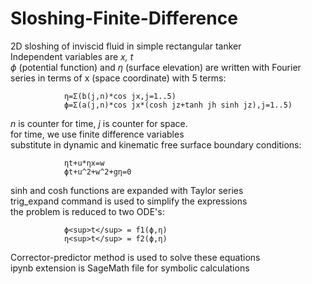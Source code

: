 # Sloshing-Finite-Difference

2D sloshing of inviscid fluid in simple rectangular tanker <br />
Independent variables are _x, t_ <br />
_ϕ_ (potential function) and _η_ (surface elevation) are written with Fourier series in terms of x (space coordinate) with 5 terms: <br />

                η=Σ(b(j,n)*cos jx,j=1..5)
                ϕ=Σ(a(j,n)*cos jx*(cosh jz+tanh jh sinh jz),j=1..5)
                
_n_ is counter for time, _j_ is counter for space.  <br />
for time, we use finite difference variables <br />
substitute in dynamic and kinematic free surface boundary conditions: <br />

                ηt+u*ηx=w
                ϕt+u^2+w^2+gη=0

sinh and cosh functions are expanded with Taylor series <br />
trig_expand command is used to simplify the expressions <br />
the problem is reduced to two ODE's:  <br />

                ϕ<sup>t</sup> = f1(ϕ,η)
                η<sup>t</sup> = f2(ϕ,η)

Corrector-predictor method is used to solve these equations <br />
ipynb extension is SageMath file for symbolic calculations <br />

